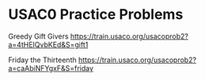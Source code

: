 # USAC0 Practice Problems

Greedy Gift Givers
https://train.usaco.org/usacoprob2?a=4tHEIQvbKEd&S=gift1

Friday the Thirteenth
https://train.usaco.org/usacoprob2?a=caAbiNFYgxF&S=friday 